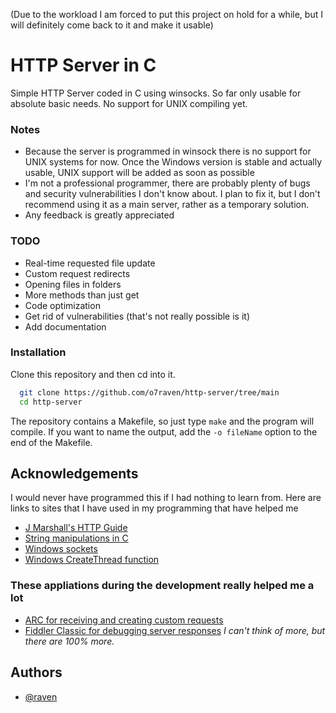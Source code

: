 (Due to the workload I am forced to put this project on hold for a while, but I will definitely come back to it and make it usable)
# HTTP Server in C

Simple HTTP Server coded in C using winsocks. So far only usable for absolute basic needs. No support for UNIX compiling yet.


### Notes
- Because the server is programmed in winsock there is no support for UNIX systems for now. Once the Windows version is stable and actually usable, UNIX support will be added as soon as possible
- I'm not a professional programmer, there are probably plenty of bugs and security vulnerabilities I don't know about. I plan to fix it, but I don't recommend using it as a main server, rather as a temporary solution.
- Any feedback is greatly appreciated
### TODO
 - Real-time requested file update
 - Custom request redirects
 - Opening files in folders
 - More methods than just get
 - Code optimization
 - Get rid of vulnerabilities (that's not really possible is it)
 - Add documentation
### Installation

Clone this repository and then cd into it.

```bash
  git clone https://github.com/o7raven/http-server/tree/main
  cd http-server
```
The repository contains a Makefile, so just type `make` and the program will compile. If you want to name the output, add the `-o fileName` option to the end of the Makefile.
## Acknowledgements
I would never have programmed this if I had nothing to learn from. Here are links to sites that I have used in my programming that have helped me
 - [J Marshall's HTTP Guide](https://jmarshall.com/easy/http/)
 - [String manipulations in C](https://en.wikibooks.org/wiki/C_Programming/String_manipulation)
 - [Windows sockets](https://learn.microsoft.com/en-us/windows/win32/winsock/windows-sockets-start-page-2)
 - [Windows CreateThread function](https://learn.microsoft.com/en-us/windows/win32/api/processthreadsapi/nf-processthreadsapi-createthread?redirectedfrom=MSDN) 
### These appliations during the development really helped me a lot
- [ARC for receiving and creating custom requests](https://github.com/advanced-rest-client/arc-electron)
- [Fiddler Classic for debugging server responses](https://www.telerik.com/download/fiddler)
*I can't think of more, but there are 100% more.*
## Authors

- [@raven](https://www.github.com/o7raven)

